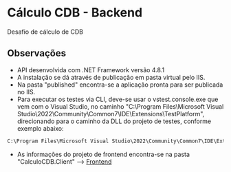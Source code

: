 # Cálculo CDB - Backend

Desafio de cálculo de CDB

## Observações
- API desenvolvida com .NET Framework versão 4.8.1
- A instalação se dá através de publicação em pasta virtual pelo IIS. 
- Na pasta "published" encontra-se a aplicação pronta para ser publicada no IIS.
- Para executar os testes via CLI, deve-se usar o vstest.console.exe que vem com o Visual Studio, no caminho "C:\Program Files\Microsoft Visual Studio\2022\Community\Common7\IDE\Extensions\TestPlatform", direcionando para o caminho da DLL do projeto de testes, conforme exemplo abaixo:
```cmd
C:\Program Files\Microsoft Visual Studio\2022\Community\Common7\IDE\Extensions\TestPlatform>vstest.console.exe C:\git\calculo-cdb\CalculoCDB.API.Tests\bin\Debug\net8.0\CalculoCDB.API.Tests.dll
```
- As informações do projeto de frontend encontra-se na pasta "CalculoCDB.Client" --> [Frontend](https://github.com/rfoliveira/calculo-cdb/tree/dotnet-framework/CalculoCDB.Client#c%C3%A1lculo-cdb---frontend)

